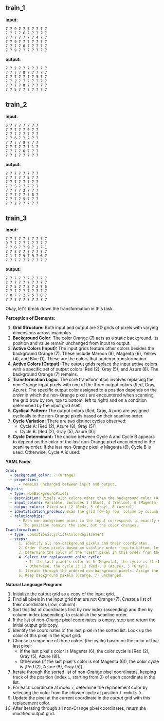 
## train_1

**input:**
```
7 7 9 7 7 7 7 7 7 7
7 7 7 7 6 7 7 7 7 7
7 7 7 7 7 7 7 4 7 7
7 7 9 7 7 7 7 7 7 7
7 7 7 7 6 7 7 7 7 7
7 7 9 7 7 7 7 7 7 7
```


**output:**
```
7 7 2 7 7 7 7 7 7 7
7 7 7 7 8 7 7 7 7 7
7 7 7 7 7 7 7 5 7 7
7 7 2 7 7 7 7 7 7 7
7 7 7 7 8 7 7 7 7 7
7 7 5 7 7 7 7 7 7 7
```


## train_2

**input:**
```
6 7 7 7 7 7 7 7
7 7 7 7 7 9 7 7
7 7 7 7 7 7 7 7
7 7 6 7 7 7 7 7
7 7 7 7 9 7 7 7
7 7 7 7 7 7 1 7
7 7 7 7 6 7 7 7
7 7 1 7 7 7 7 7
```


**output:**
```
2 7 7 7 7 7 7 7
7 7 7 7 7 8 7 7
7 7 7 7 7 7 7 7
7 7 5 7 7 7 7 7
7 7 7 7 2 7 7 7
7 7 7 7 7 7 8 7
7 7 7 7 5 7 7 7
7 7 2 7 7 7 7 7
```


## train_3

**input:**
```
7 7 7 7 7 7 7 7 7 7
9 7 7 7 7 7 7 7 7 7
7 7 6 7 7 9 7 1 7 1
7 7 7 7 7 7 7 7 7 7
7 1 7 7 9 7 9 7 6 7
7 7 7 7 7 7 7 7 7 7
```


**output:**
```
7 7 7 7 7 7 7 7 7 7
2 7 7 7 7 7 7 7 7 7
7 7 5 7 7 8 7 2 7 5
7 7 7 7 7 7 7 7 7 7
7 8 7 7 2 7 5 7 8 7
7 7 7 7 7 7 7 7 7 7
```

Okay, let's break down the transformation in this task.

**Perception of Elements:**

1.  **Grid Structure:** Both input and output are 2D grids of pixels with varying dimensions across examples.
2.  **Background Color:** The color Orange (7) acts as a static background. Its position and value remain unchanged from input to output.
3.  **Active Colors (Input):** The input grids feature other colors besides the background Orange (7). These include Maroon (9), Magenta (6), Yellow (4), and Blue (1). These are the colors that undergo transformation.
4.  **Active Colors (Output):** The output grids replace the input active colors with a specific set of output colors: Red (2), Gray (5), and Azure (8). The background Orange (7) remains.
5.  **Transformation Logic:** The core transformation involves replacing the non-Orange input pixels with one of the three output colors (Red, Gray, Azure). The specific output color assigned to a position depends on the *order* in which the non-Orange pixels are encountered when scanning the grid (row by row, top to bottom, left to right) and on a condition determined by the input grid itself.
6.  **Cyclical Pattern:** The output colors (Red, Gray, Azure) are assigned cyclically to the non-Orange pixels based on their scanline order.
7.  **Cycle Variation:** There are two distinct cycles observed:
    *   Cycle A: [Red (2), Azure (8), Gray (5)]
    *   Cycle B: [Red (2), Gray (5), Azure (8)]
8.  **Cycle Determinant:** The choice between Cycle A and Cycle B appears to depend on the color of the *last* non-Orange pixel encountered in the scanline order. If the last non-Orange pixel is Magenta (6), Cycle B is used. Otherwise, Cycle A is used.

**YAML Facts:**


```yaml
Grid:
  - background_color: 7 (Orange)
  - properties:
      - remains unchanged between input and output.
Objects:
  - type: NonBackgroundPixels
  - description: Pixels with colors other than the background color (Orange, 7).
  - input_colors: Variable, includes 1 (Blue), 4 (Yellow), 6 (Magenta), 9 (Maroon).
  - output_colors: Fixed set [2 (Red), 5 (Gray), 8 (Azure)].
  - identification_process: Scan the grid row by row, column by column.
  - relationships:
      - Each non-background pixel in the input corresponds to exactly one pixel position in the output.
      - The position remains the same, but the color changes.
Transformation:
  - type: ConditionalCyclicalColorReplacement
  - steps:
      1. Identify all non-background pixels and their coordinates.
      2. Order these pixels based on scanline order (top-to-bottom, left-to-right).
      3. Determine the color of the *last* pixel in this order from the input grid.
      4. Select the replacement color cycle:
         - If the last pixel's color is 6 (Magenta), the cycle is [2 (Red), 5 (Gray), 8 (Azure)].
         - Otherwise, the cycle is [2 (Red), 8 (Azure), 5 (Gray)].
      5. Iterate through the ordered non-background pixels. Assign the i-th pixel (0-indexed) the color from the selected cycle at index (i mod 3).
      6. Keep background pixels (Orange, 7) unchanged.
```


**Natural Language Program:**

1.  Initialize the output grid as a copy of the input grid.
2.  Find all pixels in the input grid that are not Orange (7). Create a list of their coordinates (row, column).
3.  Sort this list of coordinates first by row index (ascending) and then by column index (ascending) to establish the scanline order.
4.  If the list of non-Orange pixel coordinates is empty, stop and return the initial output grid copy.
5.  Identify the coordinates of the last pixel in the sorted list. Look up the color of this pixel in the *input* grid.
6.  Choose a sequence of three colors (the cycle) based on the color of that last pixel:
    *   If the last pixel's color is Magenta (6), the color cycle is [Red (2), Gray (5), Azure (8)].
    *   Otherwise (if the last pixel's color is not Magenta (6)), the color cycle is [Red (2), Azure (8), Gray (5)].
7.  Iterate through the sorted list of non-Orange pixel coordinates, keeping track of the position (index `i`, starting from 0) of each coordinate in the list.
8.  For each coordinate at index `i`, determine the replacement color by selecting the color from the chosen cycle at position `i modulo 3`.
9.  Update the pixel at the current coordinate in the *output* grid with this replacement color.
10. After iterating through all non-Orange pixel coordinates, return the modified output grid.
